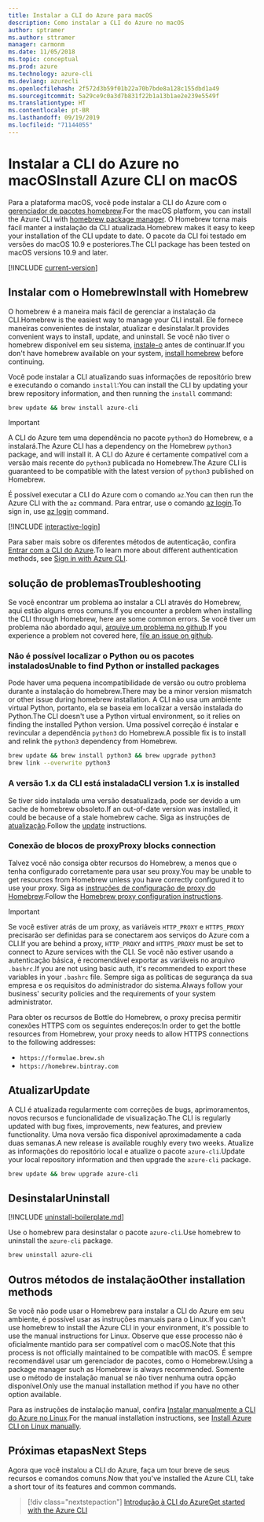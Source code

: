 ```yaml
---
title: Instalar a CLI do Azure para macOS
description: Como instalar a CLI do Azure no macOS
author: sptramer
ms.author: sttramer
manager: carmonm
ms.date: 11/05/2018
ms.topic: conceptual
ms.prod: azure
ms.technology: azure-cli
ms.devlang: azurecli
ms.openlocfilehash: 2f572d3b59f01b22a70b7bde8a128c155dbd1a49
ms.sourcegitcommit: 5a29ce9c0a3d7b831f22b1a13b1ae2e239e5549f
ms.translationtype: HT
ms.contentlocale: pt-BR
ms.lasthandoff: 09/19/2019
ms.locfileid: "71144055"
---
```

# <a name="install-azure-cli-on-macos"></a><span data-ttu-id="98ac5-103">Instalar a CLI do Azure no macOS</span><span class="sxs-lookup"><span data-stu-id="98ac5-103">Install Azure CLI on macOS</span></span>

<span data-ttu-id="98ac5-104">Para a plataforma macOS, você pode instalar a CLI do Azure com o [gerenciador de pacotes homebrew](https://brew.sh).</span><span class="sxs-lookup"><span data-stu-id="98ac5-104">For the macOS platform, you can install the Azure CLI with [homebrew package manager](https://brew.sh).</span></span> <span data-ttu-id="98ac5-105">O Homebrew torna mais fácil manter a instalação da CLI atualizada.</span><span class="sxs-lookup"><span data-stu-id="98ac5-105">Homebrew makes it easy to keep your installation of the CLI update to date.</span></span> <span data-ttu-id="98ac5-106">O pacote da CLI foi testado em versões do macOS 10.9 e posteriores.</span><span class="sxs-lookup"><span data-stu-id="98ac5-106">The CLI package has been tested on macOS versions 10.9 and later.</span></span>

[!INCLUDE [current-version](includes/current-version.md)]

## <a name="install-with-homebrew"></a><span data-ttu-id="98ac5-107">Instalar com o Homebrew</span><span class="sxs-lookup"><span data-stu-id="98ac5-107">Install with Homebrew</span></span>

<span data-ttu-id="98ac5-108">O homebrew é a maneira mais fácil de gerenciar a instalação da CLI.</span><span class="sxs-lookup"><span data-stu-id="98ac5-108">Homebrew is the easiest way to manage your CLI install.</span></span> <span data-ttu-id="98ac5-109">Ele fornece maneiras convenientes de instalar, atualizar e desinstalar.</span><span class="sxs-lookup"><span data-stu-id="98ac5-109">It provides convenient ways to install, update, and uninstall.</span></span>
<span data-ttu-id="98ac5-110">Se você não tiver o homebrew disponível em seu sistema, [instale-o](https://docs.brew.sh/Installation.html) antes de continuar.</span><span class="sxs-lookup"><span data-stu-id="98ac5-110">If you don't have homebrew available on your system, [install homebrew](https://docs.brew.sh/Installation.html) before continuing.</span></span>

<span data-ttu-id="98ac5-111">Você pode instalar a CLI atualizando suas informações de repositório brew e executando o comando `install`:</span><span class="sxs-lookup"><span data-stu-id="98ac5-111">You can install the CLI by updating your brew repository information, and then running the `install` command:</span></span>

```bash
brew update && brew install azure-cli
```

> [!IMPORTANT]
>
> <span data-ttu-id="98ac5-112">A CLI do Azure tem uma dependência no pacote `python3` do Homebrew, e a instalará.</span><span class="sxs-lookup"><span data-stu-id="98ac5-112">The Azure CLI has a dependency on the Homebrew `python3` package, and will install it.</span></span>
> <span data-ttu-id="98ac5-113">A CLI do Azure é certamente compatível com a versão mais recente do `python3` publicada no Homebrew.</span><span class="sxs-lookup"><span data-stu-id="98ac5-113">The Azure CLI is guaranteed to be compatible with the latest version of `python3` published on Homebrew.</span></span>

<span data-ttu-id="98ac5-114">É possível executar a CLI do Azure com o comando `az`.</span><span class="sxs-lookup"><span data-stu-id="98ac5-114">You can then run the Azure CLI with the `az` command.</span></span> <span data-ttu-id="98ac5-115">Para entrar, use o comando [az login](/cli/azure/reference-index#az-login).</span><span class="sxs-lookup"><span data-stu-id="98ac5-115">To sign in, use [az login](/cli/azure/reference-index#az-login) command.</span></span>

[!INCLUDE [interactive-login](includes/interactive-login.md)]

<span data-ttu-id="98ac5-116">Para saber mais sobre os diferentes métodos de autenticação, confira [Entrar com a CLI do Azure](authenticate-azure-cli.md).</span><span class="sxs-lookup"><span data-stu-id="98ac5-116">To learn more about different authentication methods, see [Sign in with Azure CLI](authenticate-azure-cli.md).</span></span>

## <a name="troubleshooting"></a><span data-ttu-id="98ac5-117">solução de problemas</span><span class="sxs-lookup"><span data-stu-id="98ac5-117">Troubleshooting</span></span>

<span data-ttu-id="98ac5-118">Se você encontrar um problema ao instalar a CLI através do Homebrew, aqui estão alguns erros comuns.</span><span class="sxs-lookup"><span data-stu-id="98ac5-118">If you encounter a problem when installing the CLI through Homebrew, here are some common errors.</span></span> <span data-ttu-id="98ac5-119">Se você tiver um problema não abordado aqui, [arquive um problema no github](https://github.com/Azure/azure-cli/issues).</span><span class="sxs-lookup"><span data-stu-id="98ac5-119">If you experience a problem not covered here, [file an issue on github](https://github.com/Azure/azure-cli/issues).</span></span>

### <a name="unable-to-find-python-or-installed-packages"></a><span data-ttu-id="98ac5-120">Não é possível localizar o Python ou os pacotes instalados</span><span class="sxs-lookup"><span data-stu-id="98ac5-120">Unable to find Python or installed packages</span></span>

<span data-ttu-id="98ac5-121">Pode haver uma pequena incompatibilidade de versão ou outro problema durante a instalação do homebrew.</span><span class="sxs-lookup"><span data-stu-id="98ac5-121">There may be a minor version mismatch or other issue during homebrew installation.</span></span> <span data-ttu-id="98ac5-122">A CLI não usa um ambiente virtual Python, portanto, ela se baseia em localizar a versão instalada do Python.</span><span class="sxs-lookup"><span data-stu-id="98ac5-122">The CLI doesn't use a Python virtual environment, so it relies on finding the installed Python version.</span></span> <span data-ttu-id="98ac5-123">Uma possível correção é instalar e revincular a dependência `python3` do Homebrew.</span><span class="sxs-lookup"><span data-stu-id="98ac5-123">A possible fix is to install and relink the `python3` dependency from Homebrew.</span></span>

```bash
brew update && brew install python3 && brew upgrade python3
brew link --overwrite python3
```

### <a name="cli-version-1x-is-installed"></a><span data-ttu-id="98ac5-124">A versão 1.x da CLI está instalada</span><span class="sxs-lookup"><span data-stu-id="98ac5-124">CLI version 1.x is installed</span></span>

<span data-ttu-id="98ac5-125">Se tiver sido instalada uma versão desatualizada, pode ser devido a um cache de homebrew obsoleto.</span><span class="sxs-lookup"><span data-stu-id="98ac5-125">If an out-of-date version was installed, it could be because of a stale homebrew cache.</span></span> <span data-ttu-id="98ac5-126">Siga as instruções de [atualização](#Update).</span><span class="sxs-lookup"><span data-stu-id="98ac5-126">Follow the [update](#Update) instructions.</span></span>

### <a name="proxy-blocks-connection"></a><span data-ttu-id="98ac5-127">Conexão de blocos de proxy</span><span class="sxs-lookup"><span data-stu-id="98ac5-127">Proxy blocks connection</span></span>

<span data-ttu-id="98ac5-128">Talvez você não consiga obter recursos do Homebrew, a menos que o tenha configurado corretamente para usar seu proxy.</span><span class="sxs-lookup"><span data-stu-id="98ac5-128">You may be unable to get resources from Homebrew unless you have correctly configured it to use your proxy.</span></span> <span data-ttu-id="98ac5-129">Siga as [instruções de configuração de proxy do Homebrew](https://docs.brew.sh/Manpage#using-homebrew-behind-a-proxy).</span><span class="sxs-lookup"><span data-stu-id="98ac5-129">Follow the [Homebrew proxy configuration instructions](https://docs.brew.sh/Manpage#using-homebrew-behind-a-proxy).</span></span>

> [!IMPORTANT]
> <span data-ttu-id="98ac5-130">Se você estiver atrás de um proxy, as variáveis `HTTP_PROXY` e `HTTPS_PROXY` precisarão ser definidas para se conectarem aos serviços do Azure com a CLI.</span><span class="sxs-lookup"><span data-stu-id="98ac5-130">If you are behind a proxy, `HTTP_PROXY` and `HTTPS_PROXY` must be set to connect to Azure services with the CLI.</span></span>
> <span data-ttu-id="98ac5-131">Se você não estiver usando a autenticação básica, é recomendável exportar as variáveis no arquivo `.bashrc`.</span><span class="sxs-lookup"><span data-stu-id="98ac5-131">If you are not using basic auth, it's recommended to export these variables in your `.bashrc` file.</span></span>
> <span data-ttu-id="98ac5-132">Sempre siga as políticas de segurança da sua empresa e os requisitos do administrador do sistema.</span><span class="sxs-lookup"><span data-stu-id="98ac5-132">Always follow your business' security policies and the requirements of your system administrator.</span></span>

<span data-ttu-id="98ac5-133">Para obter os recursos de Bottle do Homebrew, o proxy precisa permitir conexões HTTPS com os seguintes endereços:</span><span class="sxs-lookup"><span data-stu-id="98ac5-133">In order to get the bottle resources from Homebrew, your proxy needs to allow HTTPS connections to the following addresses:</span></span>

* `https://formulae.brew.sh`
* `https://homebrew.bintray.com`

## <a name="update"></a><span data-ttu-id="98ac5-134">Atualizar</span><span class="sxs-lookup"><span data-stu-id="98ac5-134">Update</span></span>

<span data-ttu-id="98ac5-135">A CLI é atualizada regularmente com correções de bugs, aprimoramentos, novos recursos e funcionalidade de visualização.</span><span class="sxs-lookup"><span data-stu-id="98ac5-135">The CLI is regularly updated with bug fixes, improvements, new features, and preview functionality.</span></span> <span data-ttu-id="98ac5-136">Uma nova versão fica disponível aproximadamente a cada duas semanas.</span><span class="sxs-lookup"><span data-stu-id="98ac5-136">A new release is available roughly every two weeks.</span></span> <span data-ttu-id="98ac5-137">Atualize as informações do repositório local e atualize o pacote `azure-cli`.</span><span class="sxs-lookup"><span data-stu-id="98ac5-137">Update your local repository information and then upgrade the `azure-cli` package.</span></span>

```bash
brew update && brew upgrade azure-cli
```

## <a name="uninstall"></a><span data-ttu-id="98ac5-138">Desinstalar</span><span class="sxs-lookup"><span data-stu-id="98ac5-138">Uninstall</span></span>

[!INCLUDE [uninstall-boilerplate.md](includes/uninstall-boilerplate.md)]

<span data-ttu-id="98ac5-139">Use o homebrew para desinstalar o pacote `azure-cli`.</span><span class="sxs-lookup"><span data-stu-id="98ac5-139">Use homebrew to uninstall the `azure-cli` package.</span></span>

```bash
brew uninstall azure-cli
```

## <a name="other-installation-methods"></a><span data-ttu-id="98ac5-140">Outros métodos de instalação</span><span class="sxs-lookup"><span data-stu-id="98ac5-140">Other installation methods</span></span>

<span data-ttu-id="98ac5-141">Se você não pode usar o Homebrew para instalar a CLI do Azure em seu ambiente, é possível usar as instruções manuais para o Linux.</span><span class="sxs-lookup"><span data-stu-id="98ac5-141">If you can't use homebrew to install the Azure CLI in your environment, it's possible to use the manual instructions for Linux.</span></span> <span data-ttu-id="98ac5-142">Observe que esse processo não é oficialmente mantido para ser compatível com o macOS.</span><span class="sxs-lookup"><span data-stu-id="98ac5-142">Note that this process is not officially maintained to be compatible with macOS.</span></span> <span data-ttu-id="98ac5-143">É sempre recomendável usar um gerenciador de pacotes, como o Homebrew.</span><span class="sxs-lookup"><span data-stu-id="98ac5-143">Using a package manager such as Homebrew is always recommended.</span></span> <span data-ttu-id="98ac5-144">Somente use o método de instalação manual se não tiver nenhuma outra opção disponível.</span><span class="sxs-lookup"><span data-stu-id="98ac5-144">Only use the manual installation method if you have no other option available.</span></span>

<span data-ttu-id="98ac5-145">Para as instruções de instalação manual, confira [Instalar manualmente a CLI do Azure no Linux](install-azure-cli-linux.md).</span><span class="sxs-lookup"><span data-stu-id="98ac5-145">For the manual installation instructions, see [Install Azure CLI on Linux manually](install-azure-cli-linux.md).</span></span>

## <a name="next-steps"></a><span data-ttu-id="98ac5-146">Próximas etapas</span><span class="sxs-lookup"><span data-stu-id="98ac5-146">Next Steps</span></span>

<span data-ttu-id="98ac5-147">Agora que você instalou a CLI do Azure, faça um tour breve de seus recursos e comandos comuns.</span><span class="sxs-lookup"><span data-stu-id="98ac5-147">Now that you've installed the Azure CLI, take a short tour of its features and common commands.</span></span>

> [!div class="nextstepaction"]
> [<span data-ttu-id="98ac5-148">Introdução à CLI do Azure</span><span class="sxs-lookup"><span data-stu-id="98ac5-148">Get started with the Azure CLI</span></span>](get-started-with-azure-cli.md)
